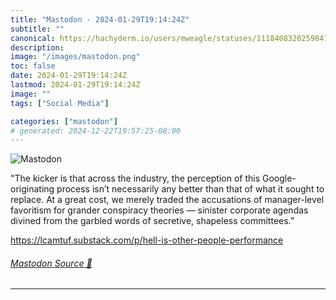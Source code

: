 ```yaml
---
title: "Mastodon - 2024-01-29T19:14:24Z"
subtitle: ""
canonical: https://hachyderm.io/users/mweagle/statuses/111840832025984754
description:
image: "/images/mastodon.png"
toc: false
date: 2024-01-29T19:14:24Z
lastmod: 2024-01-29T19:14:24Z
image: ""
tags: ["Social Media"]

categories: ["mastodon"]
# generated: 2024-12-22T19:57:25-08:00
---
```

![Mastodon](/images/mastodon.png)

<p>&quot;The kicker is that across the industry, the perception of this Google-originating process isn’t necessarily any better than that of what it sought to replace. At a great cost, we merely traded the accusations of manager-level favoritism for grander conspiracy theories — sinister corporate agendas divined from the garbled words of secretive, shapeless committees.”</p><p><a href="https://lcamtuf.substack.com/p/hell-is-other-people-performance" target="_blank" rel="nofollow noopener noreferrer" translate="no"><span class="invisible">https://</span><span class="ellipsis">lcamtuf.substack.com/p/hell-is</span><span class="invisible">-other-people-performance</span></a></p>


###### [Mastodon Source 🐘](https://hachyderm.io/@mweagle/111840832025984754)

___
